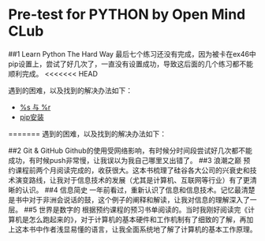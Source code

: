 # Pre-test for PYTHON by Open Mind CLub
##1 Learn Python The Hard Way
最后七个练习还没有完成，因为被卡在ex46中pip设置上，尝试了好几次了，一直没有设置成功，导致这后面的几个练习都不能顺利完成。
<<<<<<< HEAD

遇到的困难，以及找到的解决办法如下：
 * [%s 与 %r](.\Dif-%s&%r)
 * [pip安装](.\pip-setup-steps)

=======
遇到的困难，以及找到的解决办法如下：
 
##2 Git & GitHub
Github的使用受网络影响，有时候分时间段尝试好几次都不能成功，有时候push非常慢，让我误以为我自己哪里又出错了。
##3 浪潮之巅
预约课程前两个月阅读完成的，收获很大。这本书梳理了硅谷各大公司的兴衰史和技术演变路线，让我对于信息技术的发展（尤其是计算机、互联网等行业）有了更清晰的认识。
##4 信息简史
一年前看过，重新认识了信息和信息技术。记忆最清楚是书中对于非洲会说话的鼓，这个例子的阐释和解读，让我对信息的理解深入了一层。
##5 世界是数字的
根据预约课程的预习书单阅读的。当时我刚好阅读完《计算机是怎么跑起来的》，对于计算机的基本硬件和工作机制有了细致的了解，再加上这本书中作者浅显易懂的语言，让我全面系统地了解了计算机的基本工作原理。
